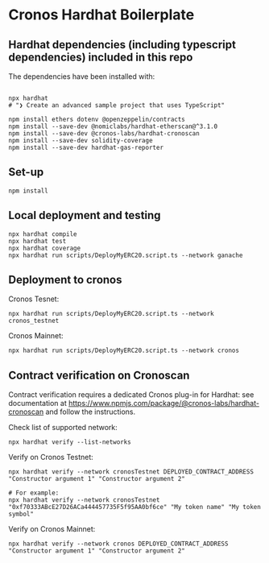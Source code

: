 # Cronos Hardhat Boilerplate

## Hardhat dependencies (including typescript dependencies) included in this repo

The dependencies have been installed with:

```shell

npx hardhat
# "❯ Create an advanced sample project that uses TypeScript"

npm install ethers dotenv @openzeppelin/contracts
npm install --save-dev @nomiclabs/hardhat-etherscan@^3.1.0
npm install --save-dev @cronos-labs/hardhat-cronoscan
npm install --save-dev solidity-coverage
npm install --save-dev hardhat-gas-reporter
```

## Set-up

```shell
npm install
```

## Local deployment and testing

```shell
npx hardhat compile
npx hardhat test
npx hardhat coverage
npx hardhat run scripts/DeployMyERC20.script.ts --network ganache
```

## Deployment to cronos

Cronos Tesnet:

```shell
npx hardhat run scripts/DeployMyERC20.script.ts --network cronos_testnet
```

Cronos Mainnet:

```shell
npx hardhat run scripts/DeployMyERC20.script.ts --network cronos
```

## Contract verification on Cronoscan

Contract verification requires a dedicated Cronos plug-in for Hardhat: see documentation at https://www.npmjs.com/package/@cronos-labs/hardhat-cronoscan and follow the instructions.

Check list of supported network:

```
npx hardhat verify --list-networks
```

Verify on Cronos Testnet:

```shell
npx hardhat verify --network cronosTestnet DEPLOYED_CONTRACT_ADDRESS "Constructor argument 1" "Constructor argument 2"

# For example:
npx hardhat verify --network cronosTestnet "0xf70333ABcE27D26ACa444457735F5f95AA0bf6ce" "My token name" "My token symbol"
```

Verify on Cronos Mainnet:

```shell
npx hardhat verify --network cronos DEPLOYED_CONTRACT_ADDRESS "Constructor argument 1" "Constructor argument 2"
```
